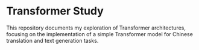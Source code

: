 # Transformer Study
This repository documents my exploration of Transformer architectures, focusing on the implementation of a simple Transformer model for Chinese translation and text generation tasks.
